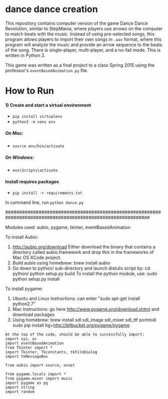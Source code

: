 # dance dance creation

This repository contains computer version of the game Dance Dance Revolution, similar to StepMania, where players use arrows on the computer to match beats with the music. Instead of using pre-selected songs, this program allows players to import their own songs in `.wav` format, where this program will analyze the music and provide an arrow sequence to the beats of the song. There is single-player, multi-player, and a no-fail mode. This is written in Python 2.

This game was written as a final project to a class Spring 2015 using the professor's `eventBasedAnimation.py` file.


# How to Run

#### 1) Create and start a virtual environment

- `pip install virtualenv`
- `python3 -m venv env`

##### On Mac:
- `source env/bin/activate`

##### On Windows:
- `env\Scripts\activate`

#### Install requires packages

- `pip install -r requirements.txt`

In command line, run `python dance.py`


############################################################################################################


Modules used: aubio, pygame, tkinter, eventBasedAnimation

To install Aubio: 
1. http://aubio.org/download
Either download the binary that contains a directory called aubio.framework and drop this in the frameworks of Mac OS XCode project.
2. Build aubio using homebrew: brew install aubio
3. Go down to python/ sub-directory and launch distulis script by: cd python/
python setup.py build
To install the python module, use: sudo python setup.py install

To install pygame:
1. Ubuntu and Linux Instructions: can enter "sudo apt-get install python2.7"
2. Mac Instructions: go here http://www.pygame.org/download.shtml and download packages
3. Using homebrew: brew install sdl sdl_image sdl_mixer sdl_ttf portmidi 
                   sudo pip install hg+http://bitbucket.org/pygame/pygame


```
At the top of the code, should be able to successfully import:
import sys, os
import eventBasedAnimation
from Tkinter import *
import Tkinter, Tkconstants, tkFileDialog
import tkMessageBox

from aubio import source, onset

from pygame.locals import *
from pygame.mixer import music
import pygame as pg
import string
import random
```
